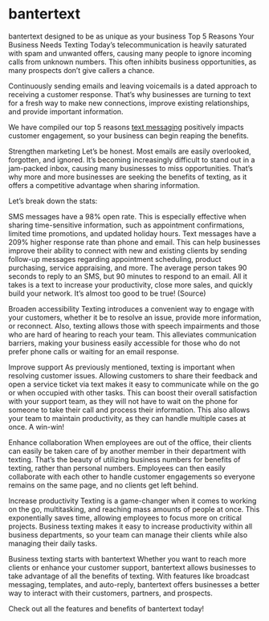 # bantertext
bantertext designed to be as unique as your business
Top 5 Reasons Your Business Needs Texting
Today’s telecommunication is heavily saturated with spam and unwanted offers, causing many people to ignore incoming calls from unknown numbers. This often inhibits business opportunities, as many prospects don’t give callers a chance. 

Continuously sending emails and leaving voicemails is a dated approach to receiving a customer response. That’s why businesses are turning to text for a fresh way to make new connections, improve existing relationships, and provide important information. 

We have compiled our top 5 reasons <a href="https://blog.banter.io/benefits-of-texting/">text messaging<a/> positively impacts customer engagement, so your business can begin reaping the benefits.

Strengthen marketing
Let’s be honest. Most emails are easily overlooked, forgotten, and ignored. It’s becoming increasingly difficult to stand out in a jam-packed inbox, causing many businesses to miss opportunities. That’s why more and more businesses are seeking the benefits of texting, as it offers a competitive advantage when sharing information. 

Let’s break down the stats:

SMS messages have a 98% open rate. This is especially effective when sharing time-sensitive information, such as appointment confirmations, limited time promotions, and updated holiday hours. 
Text messages have a 209% higher response rate than phone and email. This can help businesses improve their ability to connect with new and existing clients by sending follow-up messages regarding appointment scheduling, product purchasing, service appraising, and more.
The average person takes 90 seconds to reply to an SMS, but 90 minutes to respond to an email. All it takes is a text to increase your productivity, close more sales, and quickly build your network. It’s almost too good to be true!
(Source)

Broaden accessibility 
Texting introduces a convenient way to engage with your customers, whether it be to resolve an issue, provide more information, or reconnect. Also, texting allows those with speech impairments and those who are hard of hearing to reach your team. This alleviates communication barriers, making your business easily accessible for those who do not prefer phone calls or waiting for an email response. 

Improve support
As previously mentioned, texting is important when resolving customer issues. Allowing customers to share their feedback and open a service ticket via text makes it easy to communicate while on the go or when occupied with other tasks. This can boost their overall satisfaction with your support team, as they will not have to wait on the phone for someone to take their call and process their information. This also allows your team to maintain productivity, as they can handle multiple cases at once. A win-win!

Enhance collaboration
When employees are out of the office, their clients can easily be taken care of by another member in their department with texting. That’s the beauty of utilizing business numbers for benefits of texting, rather than personal numbers. Employees can then easily collaborate with each other to handle customer engagements so everyone remains on the same page, and no clients get left behind. 

Increase productivity
Texting is a game-changer when it comes to working on the go, multitasking, and reaching mass amounts of people at once. This exponentially saves time, allowing employees to focus more on critical projects. Business texting makes it easy to increase productivity within all business departments, so your team can manage their clients while also managing their daily tasks.

Business texting starts with bantertext
Whether you want to reach more clients or enhance your customer support, bantertext allows businesses to take advantage of all the benefits of texting. With features like broadcast messaging, templates, and auto-reply, bantertext offers businesses a better way to interact with their customers, partners, and prospects. 

Check out all the features and benefits of bantertext today!
